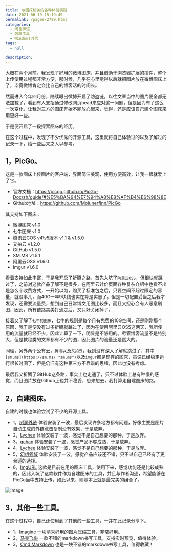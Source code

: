 ```yaml
---
title: 与图床相关的各种体验实践
date: 2021-06-19 15:19:49
permalink: /pages/2799.html
categories: 
  - 闲言碎语
  - 效率工具
  - Windows时代
tags: 
  - null

description: 
---
```


大概在两个月前，我发现了好用的微博图床，并且借助于浏览器扩展的插件，整个上传使用过程都非常方便，那时候，几乎在心里觉得以后就把图片放在微博图床上了，毕竟微博肯定会比自己的博客活的时间长。

然而进入今年四月份，陆续曝出微博开启了防盗链，以往文章当中的图片便全都无法加载了，看到有人支招通过修改网页head来应对这一问题，但是因为有了这么一次变化，让我对三方的图床开始不能放心起来，觉得，还是应该自己建个图床来用更好一些。

于是便开启了一段探索图床的经历。

在这个过程中，发现了不少优秀的开源工具，这里就将自己体验过的以及了解过的记录一下，给一些后来之人以参考。

## 1，PicGo。

这是一款图床上传图片的客户端，界面简洁美观，使用方便高效，让我一眼就爱上了它。

- 官方文档：https://picgo.github.io/PicGo-Doc/zh/guide/#%E5%BA%94%E7%94%A8%E8%AF%B4%E6%98%8E
- Github地址：https://github.com/Molunerfinn/PicGo

其支持如下图床：

- ~~微博图床 v1.0~~
- 七牛图床 v1.0
- 腾讯云COS v4\v5版本 v1.1 & v1.5.0
- 又拍云 v1.2.0
- GitHub v1.5.0
- SM.MS v1.5.1
- 阿里云OSS v1.6.0
- Imgur v1.6.0

看着支持如此丰富，于是我开启了折腾之路，首先入坑了`阿里云OSS`，但很快就跳过了，之前对这款产品了解不是很多，在阿里云计价页面各种复杂介绍中也看不出是怎么个收费方式，一开始以为，购买了标准包之后，只要空间不超过限定的容量，就没事儿，而40G一年9块钱也实在算是实惠了。但是一切配置妥当之后我才发现，还需要流量费，想到自己日常博文用图比较多，而且又担心会有人恶意刷图，因此，所有链路美美打通之后，又只好关闭掉了。

接着又了解了`七牛的图床`，七牛的规则是每个月有免费的10G空间，还是刚刚那个原因，我于是便没有过多折腾就跳过了，因为在使用阿里云OSS这两天，我所使用的流量就已经不少，因此计算了一下，明显是不够用的。尽管博客流量不是特别大，但是教程类的文章都有不少的图，因此图片的流量还是蛮大的。

同理，另外两个公有云，`腾讯`以及`又拍云`，我则没有深入了解就跳过了，其中`[sm.ms](https://sm.ms/ "sm.ms")`以及`imgur`都是现存的图床，虽说已经稳定运行很长时间了，但是仍旧有这种第三方不靠谱的思绪，因此也没有考虑。

最后我又折腾了GitHub这条路，事实上也走通了，只不过体验上总有种慢的感觉，而且图片放在Github上也并不稳妥，思来想去，我打算走自建图床的路。

## 2，自建图床。

自建的时候也体验尝试了不少的开源工具。

- 1，[树洞外链](https://yun.aoaoao.me/)
  体验安装了一波，最后发现许多地方都有问题，好像主要是图片自动生成的外链点击复制没有效果，于是放弃。
- 2，[Lychee](https://github.com/LycheeOrg/Lychee)
  体验安装了一波，感觉不是自己想要的那种，于是放弃。
- 3，[qchan](https://github.com/qakcn/qchan)
  体验安装了一波，感觉产品不够成熟，于是放弃。
- 4，[Lychee](https://github.com/electerious/Lychee)
  体验安装了一波，感觉不是自己想要的那种，于是放弃。
- 5，[幻想领域](https://github.com/iAJue/Fantasy-field)
  体验安装了一波，感觉产品应该还不错，只不过自己已经有了更合适的选择。
- 6，[ImgURL](https://doc.xiaoz.me/#/imgurl2/)
  这款是目前在用的图床工具，使用下来，感觉功能还是比较成熟的，因此入坑了这款软件作为自建图床的工具，并且与作者沟通，希望能够在PicGo当中支持上传，如此以来，则基本上就是最完美的组合了。

![image](http://t.eryajf.net/imgs/2021/09/10330b0e82b20080.jpg)

## 3，其他一些工具。

在这个过程中，自己还使用到了其他的一些工具，一并在此记录分享下。

- 1，[Imagine](https://github.com/meowtec/Imagine)
  一块清秀好用的图片压缩工具，非常好用。
- 2，[马克飞象](https://maxiang.io/)
  一款不错的markdown书写工具，支持实时预览，值得体验。
- 3，[Cmd Markdown](https://www.zybuluo.com/cmd/)
  也是一块不错的markdown书写工具，值得收藏！
